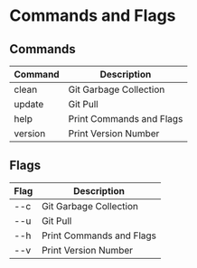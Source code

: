 # Commands and Flags

## Commands

| Command        | Description                      |
| -------------- | -------------------------------- |
| clean          | Git Garbage Collection           |
| update         | Git Pull                         |
| help           | Print Commands and Flags         |
| version        | Print Version Number             |

## Flags

| Flag | Description                      |
| ---- | -------------------------------- |
| --c  | Git Garbage Collection           |
| --u  | Git Pull                         |
| --h  | Print Commands and Flags         |
| --v  | Print Version Number             |

